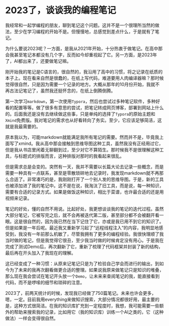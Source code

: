 # 2023了，谈谈我的编程笔记

​	我经常和一起学编程的朋友，聊到笔记这个问题。这并不是一个很理所当然的做法，至少在学习编程的开始不是。但慢慢地，总感觉到差点什么，于是就有了笔记。

​	为什么要说2023呢？一方面，是我从2021年开始，十分热衷于做笔记。在高中那会我甚至笔记本都没有几个字，反而如今却重视起了它。另一方面，是2023年了，AI都出来了，还要做笔记嘛。

​	刚开始我的笔记是C语言的，很自然的，我沿用了高中的习惯，将之记录在纸质的本子上。现在看来自然是很蠢的，在纸上写代码，难道要用人肉编译器嘛？那时候觉得很自然，只是因为需要一个记录的地方。大概从那年的10月份开始，我就不再古法记笔记了，虽然我还挺怀念的，在纸上倒腾倒腾。

​	第一次学习`markdown`，第一次使用`Typora`，然后也尝试过多种笔记软件，多种好看的配置等等。做了很多有意思的尝试，把笔记转成网页博客，部署到网站上什么的。后面我还是没有去继续做这些事，只是单纯的选择了`Typora`的原始主题和`Xmind`免费版。我对笔记的需求也从好看转向了务实。至少，它应该足够简洁，这就是我最需要的。

​	原本我以为，可能markdown就能满足我所有笔记的需要。然而并不是，毕竟我上面写了xmind。我从高中那会接触到思维导图这种工具，虽然我没有正经用过它，但是我从书店里闲着无聊翻到过，至少对它不算陌生。那时候我不是很理解这种工具，与标题式的排版而言，这种排版对那时的我看起来很乱。

​	但是需求总是会变的。突然有一天，我并不需要以长篇大论去记录一些概念，而是需要一种具有一点联系，甚至是零散琐碎地去记录时，我发现markdown就不再那么合适了。非常凑巧的是，我刚刚打开了一个别人发的思维导图。于是，新的工具也被添加进了我的笔记中。这不是在说，我淘汰了旧工具，而是说，每一种知识，需要有合适的记录方式。如果是做饭这种知识，相比于菜谱，也许最合适的还是用视频来记录。

​	笔记的好处，懂的自然不用说。比起好处，我更想谈谈我的笔记的迭代过程。虽然大部分笔记，它被写完之后，就不会再被迭代第二版，甚至部分都不会被翻开看一眼。这是很自然的，因为我已然在当下记住了它，亦或是我已用不到它的知识了。但是如果是一年后呢。最近我又重新学习起了“远程线程注入”的内容，我明显地感受到，我没有一年前那么机敏了，尽管我拥有了更多的编程经验。我很快理顺了我当时做的笔记，但是我觉得它很丑，至少我当时做的时候肯定没有用心。于是我在完成了测试Demo后，再次翻新了它，重新了梳理了代码框架并封装了新的结构，最后再在开头加入了我现在的理解。

​	这已经变成了一种习惯：从原来记笔记只是为了检验自己学会而进行的输出，到如今为了未来的我再次翻看做更合适的整理。如果说我原来做笔记只是知识的堆叠，那么现在我会尝试在笔记开头放一个`Demo`，让未来来查阅笔记的我，能直接看到代码，而不是啰嗦的细节和琐碎的注意。

​	2023了，前两天统计的时候，发现我已经做了750篇笔记。未来也许会更多，嗯，一定。目前我用everything来做知识搜索，大部分情况都很好用，最主要的是，这种方式很简洁。在我的知识库扩充到一定程度时，我想，我可能需要一些额外的帮助来搜索我的记录，比如用它（我的知识库）训练一个AI之类的，它（这种做法）一样会变得很自然。